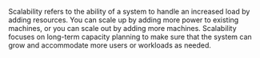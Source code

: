 Scalability refers to the ability of a system to handle an increased load by adding resources. You can scale up by adding more power to existing machines, or you can scale out by adding more machines. Scalability focuses on long-term capacity planning to make sure that the system can grow and accommodate more users or workloads as needed.